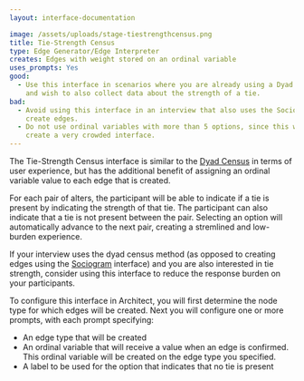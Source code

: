 ```yaml
---
layout: interface-documentation

image: /assets/uploads/stage-tiestrengthcensus.png
title: Tie-Strength Census
type: Edge Generator/Edge Interpreter
creates: Edges with weight stored on an ordinal variable
uses_prompts: Yes
good:
  - Use this interface in scenarios where you are already using a Dyad Census
    and wish to also collect data about the strength of a tie.
bad:
  - Avoid using this interface in an interview that also uses the Sociogram to
    create edges.
  - Do not use ordinal variables with more than 5 options, since this will
    create a very crowded interface.
---
```


The Tie-Strength Census interface is similar to the [Dyad Census](/en/desktop/interface-documentation/dyad-census) in terms of user experience, but has the additional benefit of assigning an ordinal variable value to each edge that is created.

For each pair of alters, the participant will be able to indicate if a tie is present by indicating the strength of that tie. The participant can also indicate that a tie is not present between the pair. Selecting an option will automatically advance to the next pair, creating a stremlined and low-burden experience.

If your interview uses the dyad census method (as opposed to creating edges using the [Sociogram](/en/desktop/interface-documentation/sociogram) interface) and you are also interested in tie strength, consider using this interface to reduce the response burden on your participants.

To configure this interface in Architect, you will first determine the node type for which edges will be created. Next you will configure one or more prompts, with each prompt specifying:

- An edge type that will be created
- An ordinal variable that will receive a value when an edge is confirmed. This ordinal variable will be created on the edge type you specified.
- A label to be used for the option that indicates that no tie is present
